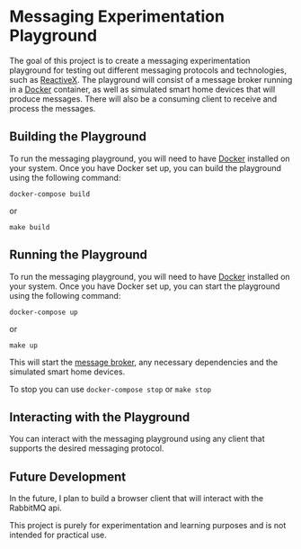 # Messaging Experimentation Playground

The goal of this project is to create a messaging experimentation playground for testing out different messaging protocols and technologies, such as [ReactiveX](https://reactivex.io/). The playground will consist of a message broker running in a [Docker](https://www.docker.com/) container, as well as simulated smart home devices that will produce messages. There will also be a consuming client to receive and process the messages.

## Building the Playground

To run the messaging playground, you will need to have [Docker](https://www.docker.com/) installed on your system. Once you have Docker set up, you can build the playground using the following command:

```
docker-compose build
```

or

```
make build
```

## Running the Playground

To run the messaging playground, you will need to have [Docker](https://www.docker.com/) installed on your system. Once you have Docker set up, you can start the playground using the following command:

```
docker-compose up
```

or

```
make up
```

This will start the [message broker](https://en.wikipedia.org/wiki/Message_broker), any necessary dependencies and the simulated smart home devices.

To stop you can use `docker-compose stop` or `make stop`

## Interacting with the Playground

You can interact with the messaging playground using any client that supports the desired messaging protocol.

## Future Development

In the future, I plan to build a browser client that will interact with the RabbitMQ api.


This project is purely for experimentation and learning purposes and is not intended for practical use.
